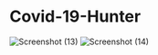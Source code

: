 # Covid-19-Hunter

![Screenshot (13)](https://user-images.githubusercontent.com/70391392/118699886-abc94480-b82f-11eb-9e42-5d01609f8cd0.png)
![Screenshot (14)](https://user-images.githubusercontent.com/70391392/118699896-acfa7180-b82f-11eb-9547-711f00ffab78.png)
